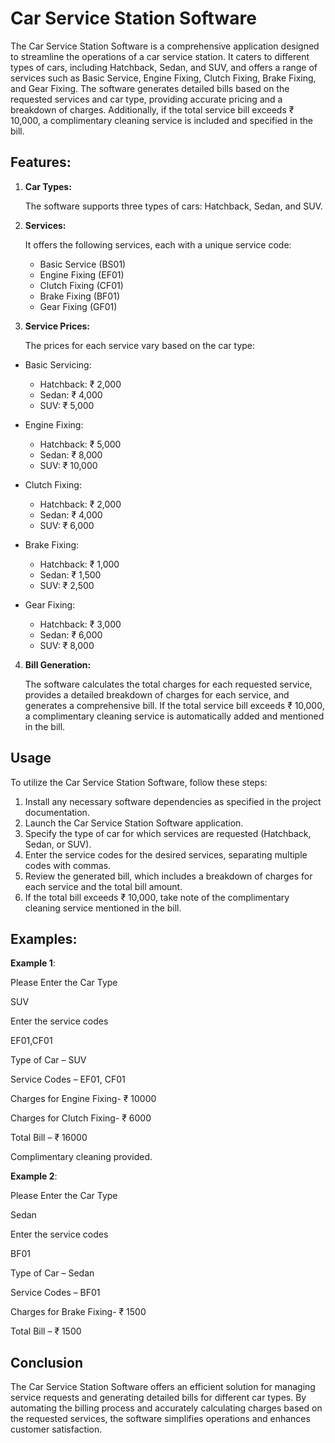 # Car Service Station Software

The Car Service Station Software is a comprehensive application designed to streamline the operations of a car service station. It caters to different types of cars, including Hatchback, Sedan, and SUV, and offers a range of services such as Basic Service, Engine Fixing, Clutch Fixing, Brake Fixing, and Gear Fixing. The software generates detailed bills based on the requested services and car type, providing accurate pricing and a breakdown of charges. Additionally, if the total service bill exceeds ₹ 10,000, a complimentary cleaning service is included and specified in the bill.

## Features:

1. **Car Types:** 

    The software supports three types of cars: Hatchback, Sedan, and SUV.

2. **Services:** 

   It offers the following services, each with a unique service code:
     * Basic Service (BS01)
     * Engine Fixing (EF01)
     * Clutch Fixing (CF01)
     * Brake Fixing (BF01)
     * Gear Fixing (GF01)

 3. **Service Prices:** 
 
    The prices for each service vary based on the car type:
 
   * Basic Servicing:
      * Hatchback: ₹ 2,000
      * Sedan: ₹ 4,000
      * SUV: ₹ 5,000
      
   * Engine Fixing: 
      * Hatchback: ₹ 5,000
      * Sedan: ₹ 8,000
      * SUV: ₹ 10,000

   * Clutch Fixing:
      * Hatchback: ₹ 2,000
      * Sedan: ₹ 4,000
      * SUV: ₹ 6,000

   * Brake Fixing:
      * Hatchback: ₹ 1,000
      * Sedan: ₹ 1,500
      * SUV: ₹ 2,500

   * Gear Fixing:
       * Hatchback: ₹ 3,000
       * Sedan: ₹ 6,000
       * SUV: ₹ 8,000

4. **Bill Generation:**

     The software calculates the total charges for each requested service, provides a detailed breakdown of charges for each service, and generates a comprehensive bill. If the total service bill exceeds ₹    10,000, a complimentary cleaning service is automatically added and mentioned in the bill.

 ## Usage
To utilize the Car Service Station Software, follow these steps:
1. Install any necessary software dependencies as specified in the project documentation.
2. Launch the Car Service Station Software application.
3. Specify the type of car for which services are requested (Hatchback, Sedan, or SUV).
4. Enter the service codes for the desired services, separating multiple codes with commas.
5. Review the generated bill, which includes a breakdown of charges for each service and the total bill amount.
5. If the total bill exceeds ₹ 10,000, take note of the complimentary cleaning service mentioned in the bill.

## Examples:
**Example 1**:

Please Enter the Car Type

SUV

Enter the service codes

EF01,CF01

Type of Car – SUV

Service Codes – EF01, CF01

Charges for Engine Fixing- ₹ 10000

Charges for Clutch Fixing- ₹ 6000

Total Bill – ₹ 16000

Complimentary cleaning provided.
<br>

**Example 2**:

Please Enter the Car Type

Sedan

Enter the service codes

BF01

Type of Car – Sedan

Service Codes – BF01

Charges for Brake Fixing- ₹ 1500

Total Bill – ₹ 1500


## Conclusion
The Car Service Station Software offers an efficient solution for managing service requests and generating detailed bills for different car types. By automating the billing process and accurately calculating charges based on the requested services, the software simplifies operations and enhances customer satisfaction.
